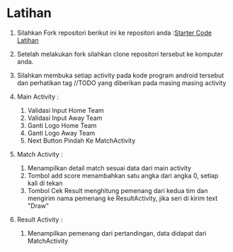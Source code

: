 # Latihan

1. Silahkan Fork repositori berikut ini ke repositori anda :[Starter Code Latihan](https://github.com/polinema-mobile/intent-score)
2. Setelah melakukan fork silahkan clone repositori tersebut ke komputer anda.
3. Silahkan membuka setiap activity pada kode program android tersebut dan perhatikan tag //TODO yang diberikan pada masing masing activity
4. Main Activity :

   1. Validasi Input Home Team
   2. Validasi Input Away Team
   3. Ganti Logo Home Team
   4. Ganti Logo Away Team
   5. Next Button Pindah Ke MatchActivity

5. Match Activity :
   1. Menampilkan detail match sesuai data dari main activity
   2. Tombol add score menambahkan satu angka dari angka 0, setiap kali di tekan
   3. Tombol Cek Result menghitung pemenang dari kedua tim dan mengirim nama pemenang ke ResultActivity, jika seri di kirim text "Draw"
6. Result Activity :
   1. Menampilkan pemenang dari pertandingan, data didapat dari MatchActivity
